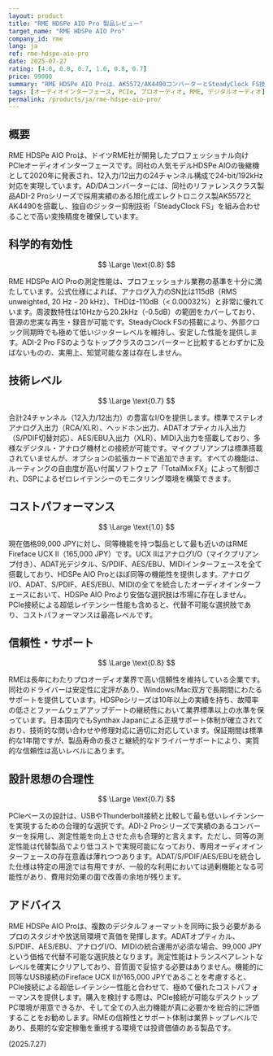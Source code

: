 ```yaml
---
layout: product
title: "RME HDSPe AIO Pro 製品レビュー"
target_name: "RME HDSPe AIO Pro"
company_id: rme
lang: ja
ref: rme-hdspe-aio-pro
date: 2025-07-27
rating: [4.0, 0.8, 0.7, 1.0, 0.8, 0.7]
price: 99000
summary: "RME HDSPe AIO Proは、AK5572/AK4490コンバーターとSteadyClock FS技術を搭載したプロフェッショナル向けPCIeオーディオインターフェースです。SN比115dB、THD -110dBという優秀な測定性能を実現しており、同等機能のFireface UCX IIが165,000 JPYで販売される中、99,000 JPYという価格設定は優れたコストパフォーマンスを提供しています。"
tags: [オーディオインターフェース, PCIe, プロオーディオ, RME, デジタルオーディオ]
permalink: /products/ja/rme-hdspe-aio-pro/
---
```


## 概要

RME HDSPe AIO Proは、ドイツRME社が開発したプロフェッショナル向けPCIeオーディオインターフェースです。同社の人気モデルHDSPe AIOの後継機として2020年に発表され、12入力/12出力の24チャンネル構成で24-bit/192kHz対応を実現しています。AD/DAコンバーターには、同社のリファレンスクラス製品ADI-2 Proシリーズで採用実績のある旭化成エレクトロニクス製AK5572とAK4490を搭載し、独自のジッター抑制技術「SteadyClock FS」を組み合わせることで高い変換精度を確保しています。

## 科学的有効性

$$ \Large \text{0.8} $$

RME HDSPe AIO Proの測定性能は、プロフェッショナル業務の基準を十分に満たしています。公式仕様によれば、アナログ入力のSN比は115dB（RMS unweighted, 20 Hz - 20 kHz）、THDは-110dB（< 0.00032%）と非常に優れています。周波数特性は10Hzから20.2kHz（-0.5dB）の範囲をカバーしており、音源の忠実な再生・録音が可能です。SteadyClock FSの搭載により、外部クロック同期時でも極めて低いジッターレベルを維持し、安定した性能を提供します。ADI-2 Pro FSのようなトップクラスのコンバーターと比較するとわずかに及ばないものの、実用上、知覚可能な差は存在しません。

## 技術レベル

$$ \Large \text{0.7} $$

合計24チャンネル（12入力/12出力）の豊富なI/Oを提供します。標準でステレオアナログ入出力（RCA/XLR）、ヘッドホン出力、ADATオプティカル入出力（S/PDIF切替対応）、AES/EBU入出力（XLR）、MIDI入出力を搭載しており、多様なデジタル・アナログ機材との接続が可能です。マイクプリアンプは標準搭載されていませんが、オプションの拡張カードで追加できます。すべての機能は、ルーティングの自由度が高い付属ソフトウェア「TotalMix FX」によって制御され、DSPによるゼロレイテンシーのモニタリング環境を構築できます。

## コストパフォーマンス

$$ \Large \text{1.0} $$

現在価格99,000 JPYに対し、同等機能を持つ製品として最も近いのはRME Fireface UCX II（165,000 JPY）です。UCX IIはアナログI/O（マイクプリアンプ付き）、ADAT光デジタル、S/PDIF、AES/EBU、MIDIインターフェースを全て搭載しており、HDSPe AIO Proとほぼ同等の機能性を提供します。アナログI/O、ADAT、S/PDIF、AES/EBU、MIDIの全てを統合したオーディオインターフェースにおいて、HDSPe AIO Proより安価な選択肢は市場に存在しません。PCIe接続による超低レイテンシー性能も含めると、代替不可能な選択肢であり、コストパフォーマンスは最高レベルです。

## 信頼性・サポート

$$ \Large \text{0.8} $$

RMEは長年にわたりプロオーディオ業界で高い信頼性を維持している企業です。同社のドライバーは安定性に定評があり、Windows/Mac双方で長期間にわたるサポートを提供しています。HDSPeシリーズは10年以上の実績を持ち、故障率の低さとファームウェアアップデートの継続性において業界標準以上の水準を保っています。日本国内でもSynthax Japanによる正規サポート体制が確立されており、技術的な問い合わせや修理対応に適切に対応しています。保証期間は標準的な1年間ですが、製品寿命の長さと継続的なドライバーサポートにより、実質的な信頼性は高いレベルにあります。

## 設計思想の合理性

$$ \Large \text{0.7} $$

PCIeベースの設計は、USBやThunderbolt接続と比較して最も低いレイテンシーを実現するための合理的な選択です。ADI-2 Proシリーズで実績のあるコンバーターを採用し、測定性能を向上させた点も合理的と言えます。ただし、同等の測定性能は代替製品でより低コストで実現可能になっており、専用オーディオインターフェースの存在意義は薄れつつあります。ADAT/S/PDIF/AES/EBUを統合した仕様は特定の用途では有用ですが、一般的な利用においては過剰機能となる可能性があり、費用対効果の面で改善の余地が残ります。

## アドバイス

RME HDSPe AIO Proは、複数のデジタルフォーマットを同時に扱う必要があるプロのスタジオや放送局環境で真価を発揮します。ADATオプティカル、S/PDIF、AES/EBU、アナログI/O、MIDIの統合運用が必須な場合、99,000 JPYという価格で代替不可能な選択肢となります。測定性能はトランスペアレントなレベルを確実にクリアしており、音質面で妥協する必要はありません。機能的に同等なUSB接続のFireface UCX IIが165,000 JPYであることを考慮すると、PCIe接続による超低レイテンシー性能と合わせて、極めて優れたコストパフォーマンスを提供します。購入を検討する際は、PCIe接続が可能なデスクトップPC環境が用意できるか、そして全ての入出力機能が真に必要かを総合的に評価することをお勧めします。RMEの信頼性とサポート体制は業界トップレベルであり、長期的な安定稼働を重視する環境では投資価値のある製品です。

(2025.7.27)
